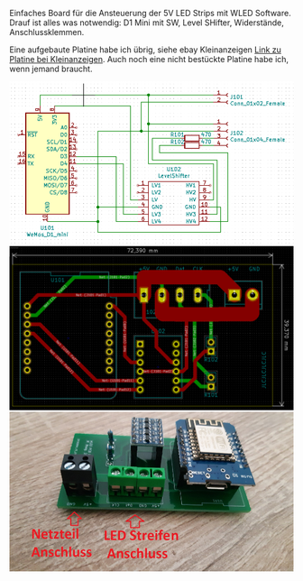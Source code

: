 Einfaches Board für die Ansteuerung der 5V LED Strips mit WLED Software.
Drauf ist alles was notwendig: D1 Mini mit SW, Level SHifter, Widerstände, Anschlussklemmen.

Eine aufgebaute Platine habe ich übrig, siehe ebay Kleinanzeigen [Link zu Platine bei Kleinanzeigen](https://www.ebay-kleinanzeigen.de/s-anzeige/wled-steuerung-rgb-led-strip-tv-ambilight-hyperion-aircookie-/1638914405-168-16390).
Auch noch eine nicht bestückte Platine habe ich, wenn jemand braucht.

![SCH.png](sch.PNG)
![PCB.png](pcb.PNG)
![01.png](01.png)
